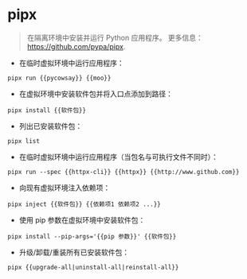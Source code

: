 # pipx

> 在隔离环境中安装并运行 Python 应用程序。
> 更多信息：<https://github.com/pypa/pipx>.

- 在临时虚拟环境中运行应用程序：

`pipx run {{pycowsay}} {{moo}}`

- 在虚拟环境中安装软件包并将入口点添加到路径：

`pipx install {{软件包}}`

- 列出已安装软件包：

`pipx list`

- 在临时虚拟环境中运行应用程序（当包名与可执行文件不同时）：

`pipx run --spec {{httpx-cli}} {{httpx}} {{http://www.github.com}}`

- 向现有虚拟环境注入依赖项：

`pipx inject {{软件包}} {{依赖项1 依赖项2 ...}}`

- 使用 pip 参数在虚拟环境中安装软件包：

`pipx install --pip-args='{{pip 参数}}' {{软件包}}`

- 升级/卸载/重装所有已安装软件包：

`pipx {{upgrade-all|uninstall-all|reinstall-all}}`
